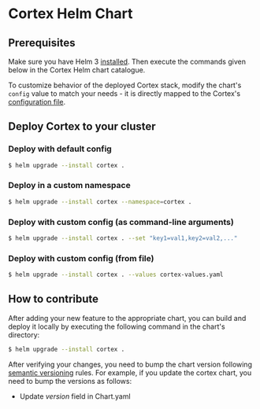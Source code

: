 # Cortex Helm Chart

## Prerequisites

Make sure you have Helm 3 [installed](https://helm.sh/docs/intro/install/). Then execute the commands given below
in the Cortex Helm chart catalogue.

To customize behavior of the deployed Cortex stack, modify the chart's `config` value to match your needs - it is 
directly mapped to the Cortex's [configuration file](https://cortexmetrics.io/docs/configuration/configuration-file/).

## Deploy Cortex to your cluster

### Deploy with default config

```bash
$ helm upgrade --install cortex .
```

### Deploy in a custom namespace

```bash
$ helm upgrade --install cortex --namespace=cortex .
```

### Deploy with custom config (as command-line arguments)

```bash
$ helm upgrade --install cortex . --set "key1=val1,key2=val2,..."
```

### Deploy with custom config (from file)

```bash
$ helm upgrade --install cortex . --values cortex-values.yaml
```

## How to contribute

After adding your new feature to the appropriate chart, you can build and deploy it locally 
by executing the following command in the chart's directory:

```bash
$ helm upgrade --install cortex .
```

After verifying your changes, you need to bump the chart version following [semantic versioning](https://semver.org) rules.
For example, if you update the cortex chart, you need to bump the versions as follows:

- Update _version_ field in Chart.yaml